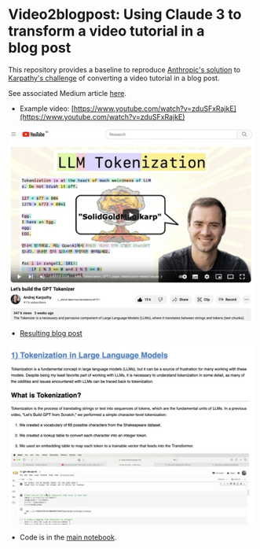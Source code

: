 # Video2blogpost: Using Claude 3 to transform a video tutorial in a blog post

This repository provides a baseline to reproduce [Anthropic's solution]() to [Karpathy's challenge]() of converting a video tutorial in a blog post. 

See associated Medium article [here]().

- Example video: [https://www.youtube.com/watch?v=zduSFxRajkE](https://www.youtube.com/watch?v=zduSFxRajkE)

<img src="video_karpathy.jpg" width=500>


- [Resulting blog post](https://html-preview.github.io/?url=https://github.com/Yannael/video2blogpost/blob/main/final_output/blogpost.html)

<img src="blogpost.jpg" width=500>


- Code is in the [main notebook](Video2BlogPost.ipynb).

